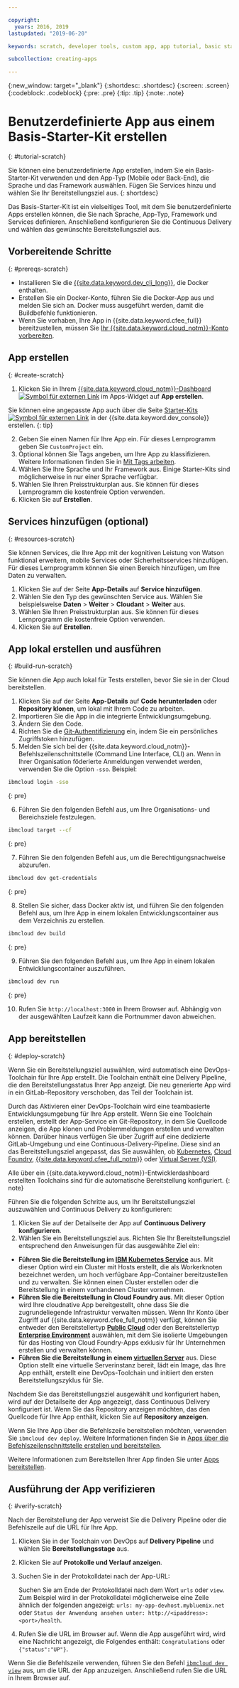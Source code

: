 ```yaml
---

copyright:
  years: 2016, 2019
lastupdated: "2019-06-20"

keywords: scratch, developer tools, custom app, app tutorial, basic starter kit, language, backend, mobile

subcollection: creating-apps

---
```


{:new_window: target="_blank"}
{:shortdesc: .shortdesc}
{:screen: .screen}
{:codeblock: .codeblock}
{:pre: .pre}
{:tip: .tip}
{:note: .note}

# Benutzerdefinierte App aus einem Basis-Starter-Kit erstellen
{: #tutorial-scratch}

Sie können eine benutzerdefinierte App erstellen, indem Sie ein Basis-Starter-Kit verwenden und den App-Typ (Mobile oder Back-End), die Sprache und das Framework auswählen. Fügen Sie Services hinzu und wählen Sie Ihr Bereitstellungsziel aus. 
{: shortdesc}

Das Basis-Starter-Kit ist ein vielseitiges Tool, mit dem Sie benutzerdefinierte Apps erstellen können, die Sie nach Sprache, App-Typ, Framework und Services definieren. Anschließend konfigurieren Sie die Continuous Delivery und wählen das gewünschte Bereitstellungsziel aus.

## Vorbereitende Schritte
{: #prereqs-scratch}

* Installieren Sie die [{{site.data.keyword.dev_cli_long}}](/docs/cli?topic=cloud-cli-getting-started), die Docker enthalten. 
* Erstellen Sie ein Docker-Konto, führen Sie die Docker-App aus und melden Sie sich an. Docker muss ausgeführt werden, damit die Buildbefehle funktionieren.
* Wenn Sie vorhaben, Ihre App in {{site.data.keyword.cfee_full}} bereitzustellen, müssen Sie [Ihr {{site.data.keyword.cloud_notm}}-Konto vorbereiten](/docs/cloud-foundry?topic=cloud-foundry-prepare).

## App erstellen
{: #create-scratch}

1. Klicken Sie in Ihrem [{{site.data.keyword.cloud_notm}}-Dashboard ![Symbol für externen Link](../../icons/launch-glyph.svg "Symbol für externen Link")](https://{DomainName}) im Apps-Widget auf **App erstellen**.

  Sie können eine angepasste App auch über die Seite [Starter-Kits ![Symbol für externen Link](../../icons/launch-glyph.svg "Symbol für externen Link")](https://{DomainName}/developer/appservice/starter-kits) in der {{site.data.keyword.dev_console}} erstellen.
  {: tip}

2. Geben Sie einen Namen für Ihre App ein. Für dieses Lernprogramm geben Sie `CustomProject` ein.
3. Optional können Sie Tags angeben, um Ihre App zu klassifizieren. Weitere Informationen finden Sie in [Mit Tags arbeiten](/docs/resources?topic=resources-tag).
4. Wählen Sie Ihre Sprache und Ihr Framework aus. Einige Starter-Kits sind möglicherweise in nur einer Sprache verfügbar.
5. Wählen Sie Ihren Preisstrukturplan aus. Sie können für dieses Lernprogramm die kostenfreie Option verwenden.
6. Klicken Sie auf **Erstellen**.

## Services hinzufügen (optional)
{: #resources-scratch}

Sie können Services, die Ihre App mit der kognitiven Leistung von Watson funktional erweitern, mobile Services oder Sicherheitsservices hinzufügen. Für dieses Lernprogramm können Sie einen Bereich hinzufügen, um Ihre Daten zu verwalten.

1. Klicken Sie auf der Seite **App-Details** auf **Service hinzufügen**.
2. Wählen Sie den Typ des gewünschten Service aus. Wählen Sie beispielsweise **Daten** > **Weiter** > **Cloudant** > **Weiter** aus.
3. Wählen Sie Ihren Preisstrukturplan aus. Sie können für dieses Lernprogramm die kostenfreie Option verwenden.
4. Klicken Sie auf **Erstellen**.

## App lokal erstellen und ausführen
{: #build-run-scratch}

Sie können die App auch lokal für Tests erstellen, bevor Sie sie in der Cloud bereitstellen.

1. Klicken Sie auf der Seite **App-Details** auf **Code herunterladen** oder **Repository klonen**, um lokal mit Ihrem Code zu arbeiten.
2. Importieren Sie die App in die integrierte Entwicklungsumgebung.
3. Ändern Sie den Code.
4. Richten Sie die [Git-Authentifizierung](/docs/services/ContinuousDelivery?topic=ContinuousDelivery-git_working#git_authentication) ein, indem Sie ein persönliches Zugriffstoken hinzufügen.
5. Melden Sie sich bei der {{site.data.keyword.cloud_notm}}-Befehlszeilenschnittstelle (Command Line Interface, CLI) an. Wenn in Ihrer Organisation föderierte Anmeldungen verwendet werden, verwenden Sie die Option `-sso`. Beispiel:

  ```bash
  ibmcloud login -sso
  ```
  {: pre}

6. Führen Sie den folgenden Befehl aus, um Ihre Organisations- und Bereichsziele festzulegen.

  ```bash
  ibmcloud target --cf
  ```
  {: pre}

7. Führen Sie den folgenden Befehl aus, um die Berechtigungsnachweise abzurufen.

  ```bash
  ibmcloud dev get-credentials
  ```
  {: pre}

8. Stellen Sie sicher, dass Docker aktiv ist, und führen Sie den folgenden Befehl aus, um Ihre App in einem lokalen Entwicklungscontainer aus dem Verzeichnis zu erstellen.

  ```bash
  ibmcloud dev build
  ```
  {: pre}

9. Führen Sie den folgenden Befehl aus, um Ihre App in einem lokalen Entwicklungscontainer auszuführen.

  ```bash
  ibmcloud dev run
  ```
  {: pre}

10. Rufen Sie `http://localhost:3000` in Ihrem Browser auf. Abhängig von der ausgewählten Laufzeit kann die Portnummer davon abweichen.

## App bereitstellen
{: #deploy-scratch}

Wenn Sie ein Bereitstellungsziel auswählen, wird automatisch eine DevOps-Toolchain für Ihre App erstellt. Die Toolchain enthält eine Delivery Pipeline, die den Bereitstellungsstatus Ihrer App anzeigt. Die neu generierte App wird in ein GitLab-Repository verschoben, das Teil der Toolchain ist.

Durch das Aktivieren einer DevOps-Toolchain wird eine teambasierte Entwicklungsumgebung für Ihre App erstellt. Wenn Sie eine Toolchain erstellen, erstellt der App-Service ein Git-Repository, in dem Sie Quellcode anzeigen, die App klonen und Problemmeldungen erstellen und verwalten können. Darüber hinaus verfügen Sie über Zugriff auf eine dedizierte GitLab-Umgebung  und eine Continuous-Delivery-Pipeline. Diese sind an das Bereitstellungsziel angepasst, das Sie auswählen, ob [Kubernetes](/docs/containers?topic=containers-getting-started), [Cloud Foundry](/docs/cloud-foundry-public?topic=cloud-foundry-public-about-cf), [{{site.data.keyword.cfee_full_notm}}](/docs/cloud-foundry?topic=cloud-foundry-about) oder [Virtual Server (VSI)](/docs/vsi?topic=virtual-servers-getting-started-tutorial).

Alle über ein {{site.data.keyword.cloud_notm}}-Entwicklerdashboard erstellten Toolchains sind für die automatische Bereitstellung konfiguriert.
{: note}

Führen Sie die folgenden Schritte aus, um Ihr Bereitstellungsziel auszuwählen und Continuous Delivery zu konfigurieren:

1. Klicken Sie auf der Detailseite der App auf **Continuous Delivery konfigurieren**.
2. Wählen Sie ein Bereitstellungsziel aus. Richten Sie Ihr Bereitstellungsziel entsprechend den Anweisungen für das ausgewählte Ziel ein:
  * **Führen Sie die Bereitstellung im [IBM Kubernetes Service](/docs/containers?topic=containers-app)** aus. Mit dieser Option wird ein Cluster mit Hosts erstellt, die als Workerknoten bezeichnet werden, um hoch verfügbare App-Container bereitzustellen und zu verwalten. Sie können einen Cluster erstellen oder die Bereitstellung in einem vorhandenen Cluster vornehmen.
  * **Führen Sie die Bereitstellung in Cloud Foundry aus**. Mit dieser Option wird Ihre cloudnative App bereitgestellt, ohne dass Sie die zugrundeliegende Infrastruktur verwalten müssen. Wenn Ihr Konto über Zugriff auf {{site.data.keyword.cfee_full_notm}} verfügt, können Sie entweder den Bereitstellertyp **[Public Cloud](/docs/cloud-foundry-public?topic=cloud-foundry-public-deployingapps)** oder den Bereitstellertyp **[Enterprise Environment](/docs/cloud-foundry?topic=cloud-foundry-deploy_apps)** auswählen, mit dem Sie isolierte Umgebungen für das Hosting von Cloud Foundry-Apps exklusiv für Ihr Unternehmen erstellen und verwalten können.
  * **Führen Sie die Bereitstellung in einem [virtuellen Server](/docs/vsi?topic=virtual-servers-deploying-to-a-virtual-server)** aus. Diese Option stellt eine virtuelle Serverinstanz bereit, lädt ein Image, das Ihre App enthält, erstellt eine DevOps-Toolchain und initiiert den ersten Bereitstellungszyklus für Sie.

Nachdem Sie das Bereitstellungsziel ausgewählt und konfiguriert haben, wird auf der Detailseite der App angezeigt, dass Continuous Delivery konfiguriert ist. Wenn Sie das Repository anzeigen möchten, das den Quellcode für Ihre App enthält, klicken Sie auf **Repository anzeigen**.

Wenn Sie Ihre App über die Befehlszeile bereitstellen möchten, verwenden Sie `ibmcloud dev deploy`. Weitere Informationen finden Sie in [Apps über die Befehlszeilenschnittstelle erstellen und bereitstellen](/docs/apps?topic=creating-apps-create-deploy-app-cli).

Weitere Informationen zum Bereitstellen Ihrer App finden Sie unter [Apps bereitstellen](/docs/apps?topic=creating-apps-deploying-apps).

## Ausführung der App verifizieren
{: #verify-scratch}

Nach der Bereitstellung der App verweist Sie die Delivery Pipeline oder die Befehlszeile auf die URL für Ihre App.

1. Klicken Sie in der Toolchain von DevOps auf **Delivery Pipeline** und wählen Sie **Bereitstellungsstage** aus.
2. Klicken Sie auf **Protokolle und Verlauf anzeigen**.
3. Suchen Sie in der Protokolldatei nach der App-URL:

   Suchen Sie am Ende der Protokolldatei nach dem Wort `urls` oder `view`. Zum Beispiel wird in der Protokolldatei möglicherweise eine Zeile ähnlich der folgenden angezeigt: `urls: my-app-devhost.mybluemix.net` oder `Status der Anwendung ansehen unter: http://<ipaddress>:<port>/health`.

4. Rufen Sie die URL im Browser auf. Wenn die App ausgeführt wird, wird eine Nachricht angezeigt, die Folgendes enthält: `Congratulations` oder `{"status":"UP"}`.

Wenn Sie die Befehlszeile verwenden, führen Sie den Befehl [`ibmcloud dev view`](/docs/cli/idt?topic=cloud-cli-idt-cli#view) aus, um die URL der App anzuzeigen. Anschließend rufen Sie die URL in Ihrem Browser auf.

